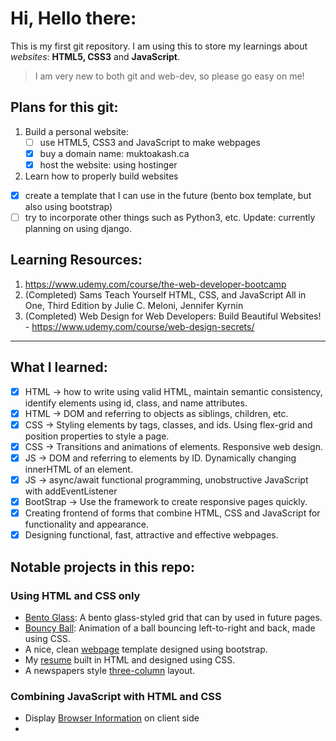 # Hi, Hello there:

This is my first git repository. I am using this to store my learnings about
*websites*: **HTML5, CSS3** and **JavaScript**.

> I am very new to both git and web-dev, so please go easy on me!

## Plans for this git:
1. Build a personal website:
   - [ ] use HTML5, CSS3 and JavaScript to make webpages
   - [x] buy a domain name: muktoakash.ca
   - [x] host the website: using hostinger
2. Learn how to properly build websites
  - [x] create a template that I can use in the future (bento box template, but also using bootstrap)
  - [ ] try to incorporate other things such as Python3, etc. Update: currently planning on using django.

## Learning Resources:
1. https://www.udemy.com/course/the-web-developer-bootcamp
2. (Completed) Sams Teach Yourself HTML, CSS, and JavaScript All in One, Third Edition
   by Julie C. Meloni, Jennifer Kyrnin
3. (Completed) Web Design for Web Developers: Build Beautiful Websites! - https://www.udemy.com/course/web-design-secrets/ 
---

## What I learned:
- [x] HTML -> how to write using valid HTML, maintain semantic consistency, identify elements using id, class, and name attributes.
- [x] HTML -> DOM and referring to objects as siblings, children, etc.
- [x] CSS -> Styling elements by tags, classes, and ids. Using flex-grid and position properties to style a page.
- [x] CSS -> Transitions and animations of elements. Responsive web design.
- [x] JS -> DOM and referring to elements by ID. Dynamically changing innerHTML of an element.
- [x] JS -> async/await functional programming, unobstructive JavaScript with addEventListener
- [x] BootStrap -> Use the framework to create responsive pages quickly.
- [x] Creating frontend of forms that combine HTML, CSS and JavaScript for functionality and appearance.  
- [x] Designing functional, fast, attractive and effective webpages.

## Notable projects in this repo:
### Using HTML and CSS only
- [Bento Glass](https://github.com/muktoakash/Learning-web-HTML5-CSS-Javascript/tree/master/HTML/Bento_Glass): A bento glass-styled grid that can by used in future pages.
- [Bouncy Ball](https://github.com/muktoakash/Learning-web-HTML5-CSS-Javascript/tree/master/HTML/Bouncy_Ball): Animation of a ball bouncing left-to-right and back, made using CSS.
- A nice, clean [webpage](https://github.com/muktoakash/Learning-web-HTML5-CSS-Javascript/tree/master/HTML/Bootstrap_Example) template designed using bootstrap.
- My [resume](https://github.com/muktoakash/Learning-web-HTML5-CSS-Javascript/tree/master/HTML/Resume) built in HTML and designed using CSS.
- A newspapers style [three-column](https://github.com/muktoakash/Learning-web-HTML5-CSS-Javascript/tree/master/HTML/Resume) layout.
### Combining JavaScript with HTML and CSS
- Display [Browser Information](https://github.com/muktoakash/Learning-web-HTML5-CSS-Javascript/tree/master/JavaScript/Browser_Info) on client side
- 
